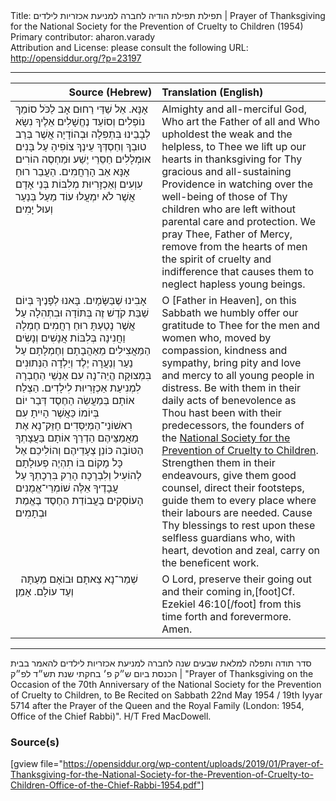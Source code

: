 <html>
<head></head>
<body>
Title: תפילת תפילת הודיה לחברה למניעת אכזריות לילדים | Prayer of Thanksgiving for the National Society for the Prevention of Cruelty to Children (1954)<br />
Primary contributor: aharon.varady<br />
Attribution and License: please consult the following URL: <a href="http://opensiddur.org/?p=23197">http://opensiddur.org/?p=23197</a>
<p />
<hr />

<table style="margin-left: auto;margin-right: auto;" class="draggable">
<thead><tr><th id="x" style="text-align: right;">Source (Hebrew)</th><th style="text-align: left;">Translation (English)</th></tr></thead>
<tbody>
<tr><td style="vertical-align:top;" width="46%">
<div class="liturgy"><span lang="he">
אָנָּא. אֵל שַׁדַּי רַחוּם אָב לַכֹּל 
סוֹמֵךְ נוֹפְלִים וְסוֹעֵד נֶחֱשָׁלִים 
אֵלֶיךָ נִשָׂא לְבָבֵינוּ 
בִּתְפִלָה וּבְהוֹדָיָה 
אֲשֶׁר בְּרַב טוּבְךָ וְחַסְדְּךָ עֵינֶךָ צוֹפִיהָ עַל בָּנִים 
אוּמְלָלִים חַסֵרֵי יֶשַׁע וּמַחְסֶה הוֹרִים׃ 
אָנָּא אַב הָרַחֲמִים. 
הַעֲבֵר רוּחַ עִוְעִים וְאַכְזָרִיוּת 
מְלִבּוֹת בְּנֵי אָדָם 
אֲשֶׁר לֹא יִמְעֲלוּ עוֹד מַעַל בְּנַעַר וְעוּל יָמִים׃
</span></div></td>
 
<td style="vertical-align:top;" width="53%">
<div class="english">
Almighty and all-merciful God, Who art the Father of all 
and Who upholdest the weak and the helpless, 
to Thee we lift up our hearts in thanksgiving 
for Thy gracious and all-sustaining Providence 
in watching over the well-being of those of Thy children 
who are left without parental care and protection. 
We pray Thee, Father of Mercy, 
remove from the hearts of men 
the spirit of cruelty and indifference 
that causes them to neglect hapless young beings.
</div></td></tr>


<tr><td style="vertical-align:top;" width="46%">
<div class="liturgy"><span lang="he">
אָבִינוּ שֶׁבַּשָּׂמָיִם. 
בָּאנוּ לְפָנֶיךָ בְּיוֹם שַׁבַּת קֹדֶשׁ זֶה בְּתּוֹדָה וּבִתְהִלָה 
עַל אֲשֶׁר נָטַעְתָּ רוּחַ רַחֲמִים חֶמְלָה וַחֲנִינָה בְּלִבּוֹת אֲנָשִׁים וְנָשִׂים 
הַמַּאֲצִילִים מֵאַהֲבָתָם וְחֶמְלָתָם 
עַל נַעַר וְנַעֲרָה יֶלֶד וְיַלְדָה הַנְּתוּנִים בִּמְצוּקָה׃ 
הֱיֵה־נָה עִם אַנְשֵׁי הַחֶבְרָה לִמְנִיעַת אַכְזָרִיוּת לִילָדִים. 
הַצְלַח אוֹתָם בְּמַעֲשֵׂה הַחֶסֶד דְּבַר יוֹם בְּיוֹמוֹ 
כַּאֲשֶׁר הָיִיתָ עִם רִאשׁוֹנֵי־הַמְּיַסְּדִים׃ 
חָזֵּק־נָא אֶת מַאֲמַצֵּיהֶם 
הַדְרֵךְ אוֹתָם בַּעֲצָתְךָ הַטּוֹבָה 
כּוֹנֵן צְעָדֵיהֶם 
וְהוֹלִיכֵם אֶל כָּל מָקוֹם בּוֹ תִהְיֶה פְעוּלָתָם לְהוֹעִיל וְלִבְרָכָה׃ 
הָרֵק בִּרְכָתְךָ עַל עֲבָדֶיךָ אֵלֶּה שׁוֹמְרֵי־אֱמֻנִים 
הָעוֹסְקִים בַּעֲבוֹדַת הַחֶסֶד בֶּאֱמֶת וּבְתָמִים׃
</span></div></td>
 
<td style="vertical-align:top;" width="53%">
<div class="english">
O [Father in Heaven], 
on this Sabbath we humbly offer our gratitude to Thee 
for the men and women who, moved by compassion, kindness and sympathy, 
bring pity and love and mercy 
to all young people in distress. 
Be with them in their daily acts of benevolence 
as Thou hast been with their predecessors, 
the founders of the <a href="https://en.wikipedia.org/wiki/National_Society_for_the_Prevention_of_Cruelty_to_Children">National Society for the Prevention of Cruelty to Children</a>. 
Strengthen them in their endeavours, 
give them good counsel, 
direct their footsteps, 
guide them to every place where their labours are needed. 
Cause Thy blessings to rest upon these selfless guardians who, 
with heart, devotion and zeal, carry on the beneficent work.
</div></td></tr>


<tr><td style="vertical-align:top;" width="46%">
<div class="liturgy"><span lang="he">
&nbsp;
שְׁמַר־נָא צֵאתָם וּבוֹאָם 
מֵעַתָּה וְעַד עוֹלָם. 
אָמֵן׃
</span></div></td>
 
<td style="vertical-align:top;" width="53%">
<div class="english">
O Lord, 
preserve their going out and their coming in,[foot]Cf. Ezekiel 46:10[/foot]
from this time forth and forevermore. 
Amen.
</div></td></tr>
</tbody></table>

<hr />

<span class="hebrew">סדר תודה ותפלה למלאת שבעים שנה לחברה למניעת אכזריות לילדים להאמר בבית הכנסת ביום ש״ק פ׳ בחקתי שנת תש״ד לפ״ק</span> | "Prayer of Thanksgiving on the Occasion of the 70th Anniversary of the National Society for the Prevention of Cruelty to Children, to Be Recited on Sabbath 22nd May 1954 / 19th Iyyar 5714 after the Prayer of the Queen and the Royal Family (London: 1954, Office of the Chief Rabbi)". H/T Fred MacDowell.

<h3>Source(s)</h3>

[gview file="https://opensiddur.org/wp-content/uploads/2019/01/Prayer-of-Thanksgiving-for-the-National-Society-for-the-Prevention-of-Cruelty-to-Children-Office-of-the-Chief-Rabbi-1954.pdf"]
</body>
</html>